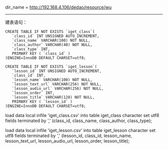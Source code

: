 

dir_name = http://192.168.4.106/dedao/resource/wu

---

建表语句：

```mysql
CREATE TABLE IF NOT EXISTS `iget_class`(
   `class_id` INT UNSIGNED AUTO_INCREMENT,
   `class_name` VARCHAR(100) NOT NULL,
   `class_author` VARCHAR(40) NOT NULL,
   `class_type` INT,
   PRIMARY KEY ( `class_id` )
)ENGINE=InnoDB DEFAULT CHARSET=utf8;
```

```mysql
CREATE TABLE IF NOT EXISTS `iget_lesson`(
   `lesson_id` INT UNSIGNED AUTO_INCREMENT,
   `class_id` INT,
   `lesson_name` VARCHAR(100) NOT NULL,
   `lesson_text_url` VARCHAR(256) NOT NULL,
   `lesson_audio_url` VARCHAR(256) NOT NULL,
   `lesson_order` INT,
   `lesson_title` VARCHAR(128) NOT NULL,
   PRIMARY KEY ( `lesson_id` )
)ENGINE=InnoDB DEFAULT CHARSET=utf8;
```

load data local infile 'iget_class.csv' into table iget_class character set utf8 fields terminated by ',' (class_id, class_name, class_author, class_type);


load data local infile 'iget_lesson.csv' into table iget_lesson character set utf8 fields terminated by ',' (lesson_id, class_id, lesson_name, lesson_text_url, lesson_audio_url, lesson_order, lesson_title);
